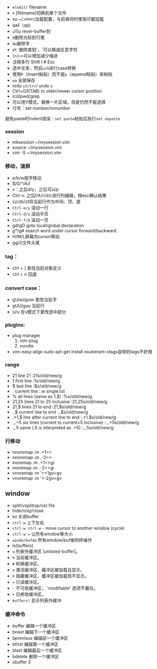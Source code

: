 - `e(edit)` filename
- `n` [filename]切换到某个文件
- so ~/.vimrc加载配置，与前者同时使用可都加载
- qall（qa)
- u1|u rever-buffer到
- `D`删除光标到行尾
- `dw`删除字
- `dt'`删除直到'，'可以换成任意字符
- `[n]<>`可以增加减少缩进
- 注释多行 Shift I # Esc
- 选中文本，然后`u/U`进行case转换
- 使用`P`（insert粘贴）而不是`p`（append粘贴）来粘贴
- `wa` 全部保存
- redo `ctrl+r`/ undo `u`
- Ctrl+O/I(TAB) to older/newer cursor position
- lcd/pwd/grep
- 可以用V模式，替换一片区域，但是仍然不能选择
- 行号：set number/nonumber

避免paste时indent错误：`set paste`粘贴后执行`set nopaste`

### session
- mksession ~/mysession.vim
- source ~/mysession.vim
- vim -S ~/mysession.vim
### 移动，滚屏
- e/b/w按字移动
- $/0/^/A/I
- v：之后d/y，之后可以p
- Ctrl-v: 之后I/A/r/d/c进行列编辑，按esc确认结果
- zz/zb/zt将当前行作为中间、顶、底
- `Ctrl-e/y` 滚动一行
- `Ctrl-d/u` 滚动半页
- `Ctrl-f/b` 滚动一页
- gd/gD goto local/global declaration
- g*/g# search word under cursor forward/backward
- H/M/L屏幕内cursor移动
- gg/G文件头尾

### tag：
- ctrl + ]  查找当前对象定义
- ctrl + o 回退

### convert case：
- gUiw/guiw 更改当前字
- gUU/guu 当前行
- U/u 在v模式下更改选中部分

### plugins:
- plug manager
    1. vim-plug
    2. vundle
- vim-easy-align
sudo apt-get install exuberant-ctags自带的tags不好用
### range
- 21     line 21                                     :21s/old/new/g
- 1      first line                                  :1s/old/new/g
- $      last line                                   :$s/old/new/g
- .      current line                                :.w single.txt
- %      all lines (same as 1,$)                     :%s/old/new/g
- 21,25  lines 21 to 25 inclusive                    :21,25s/old/new/g
- 21,$   lines 21 to end                             :21,$s/old/new/g
- .,$    current line to end                         :.,$s/old/new/g
- .+1,$  line after current line to end              :.+1,$s/old/new/g
- .,.+5  six lines (current to current+5 inclusive)  :.,.+5s/old/new/g
- .,.5   same (.5 is interpreted as .+5)             :.,.5s/old/new/g
### 行移动
- nnoremap <A-j> :m .+1<CR>==
- nnoremap <A-k> :m .-2<CR>==
- inoremap <A-j> <Esc>:m .+1<CR>==gi
- inoremap <A-k> <Esc>:m .-2<CR>==gi
- vnoremap <A-j> :m '>+1<CR>gv=gv
- vnoremap <A-k> :m '<-2<CR>gv=gv
## window
- split/vsplit(sp/vs) file
- hide/only/close
- `bd` 关闭buffer
- `ctrl-w` 上下左右
- `ctrl-w ctrl-w`    - move cursor to another window (cycle)
- `ctrl-w =`  让所有window等大小
- `windo/bufdo` 所有window/buf做同样操作
- ls(buffers)
- `u`   列表外缓冲区 |unlisted-buffer|。
- `%`   当前缓冲区。
- `#`   轮换缓冲区。
- `a`   激活缓冲区，缓冲区被加载且显示。
- `h`   隐藏缓冲区，缓冲区被加载但不显示。
- `=`   只读缓冲区。
- `-`   不可改缓冲区， 'modifiable' 选项不置位。
- `+`   已修改缓冲区。
- `buffers!` 显示列表外缓冲
### 缓冲命令
- buffer         编辑一个缓冲区
- bnext          编辑下一个缓冲区
- bprevious      编辑前一个缓冲区
- bfirst         编辑第一个缓冲区
- blast          编辑最后一个缓冲区
- bdelete        删除一个缓冲区
- sbuffer 3
